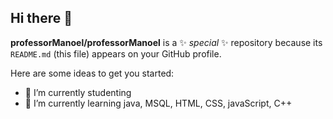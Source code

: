 ## Hi there 👋


**professorManoel/professorManoel** is a ✨ _special_ ✨ repository because its `README.md` (this file) appears on your GitHub profile.

Here are some ideas to get you started:

- 🔭 I’m currently studenting  
- 🌱 I’m currently learning java, MSQL, HTML, CSS, javaScript, C++ 

  
